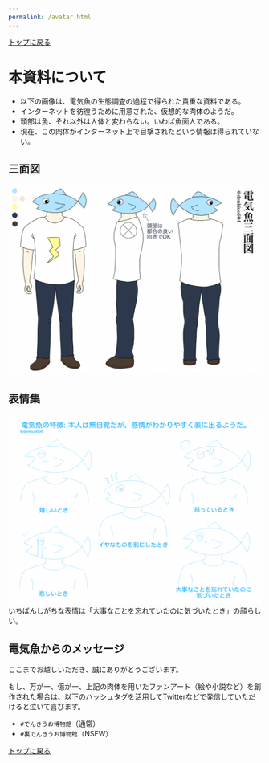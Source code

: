 ```yaml
---
permalink: /avatar.html
---
```


[トップに戻る](/)

# 本資料について
- 以下の画像は、電気魚の生態調査の過程で得られた貴重な資料である。
- インターネットを彷徨うために用意された、仮想的な肉体のようだ。
- 頭部は魚、それ以外は人体と変わらない。いわば魚面人である。
- 現在、この肉体がインターネット上で目撃されたという情報は得られていない。

## 三面図
![電気魚の三面図](/img/threeviews.png)

## 表情集
![電気魚の表情集](/img/faces.png)
いちばんしがちな表情は「大事なことを忘れていたのに気づいたとき」の顔らしい。

## 電気魚からのメッセージ
ここまでお越しいただき、誠にありがとうございます。

もし、万が一、億が一、上記の肉体を用いたファンアート（絵や小説など）を創作された場合は、以下のハッシュタグを活用してTwitterなどで発信していただけると泣いて喜びます。
- `#でんきうお博物館`（通常）
- `#裏でんきうお博物館`（NSFW）

[トップに戻る](/)
